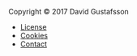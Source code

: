 Copyright &copy; 2017 David Gustafsson

* [License](license)
* [Cookies](cookies)
* [Contact](contact)
